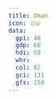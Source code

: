 ```yaml
---
title: Oman
icon: 🇴🇲
data:
  gpi: 48
  gdp: 68
  hdi: 59
  whr:
  col: 82
  gci: 131
  gfs: 159
---
```


